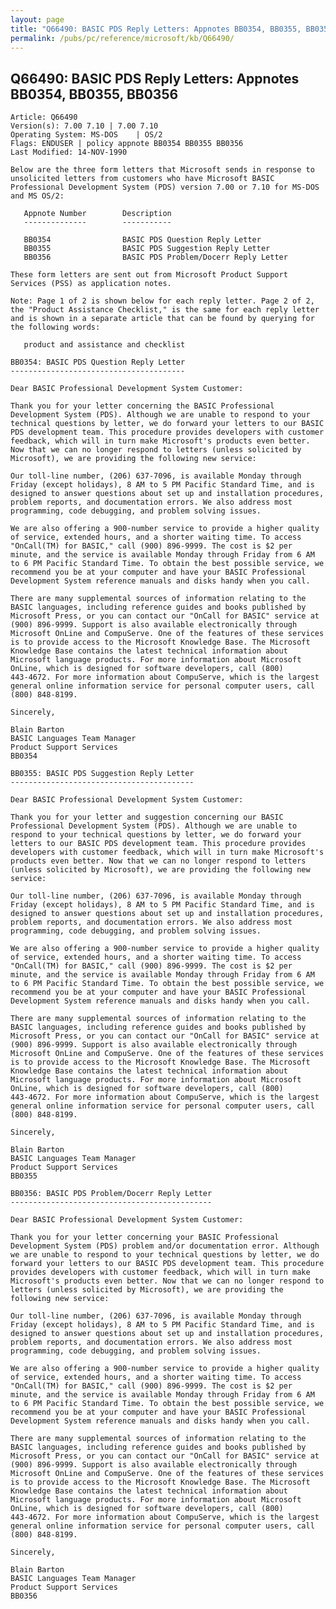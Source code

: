 ```yaml
---
layout: page
title: "Q66490: BASIC PDS Reply Letters: Appnotes BB0354, BB0355, BB0356"
permalink: /pubs/pc/reference/microsoft/kb/Q66490/
---
```


## Q66490: BASIC PDS Reply Letters: Appnotes BB0354, BB0355, BB0356

	Article: Q66490
	Version(s): 7.00 7.10 | 7.00 7.10
	Operating System: MS-DOS    | OS/2
	Flags: ENDUSER | policy appnote BB0354 BB0355 BB0356
	Last Modified: 14-NOV-1990
	
	Below are the three form letters that Microsoft sends in response to
	unsolicited letters from customers who have Microsoft BASIC
	Professional Development System (PDS) version 7.00 or 7.10 for MS-DOS
	and MS OS/2:
	
	   Appnote Number        Description
	   --------------        -----------
	
	   BB0354                BASIC PDS Question Reply Letter
	   BB0355                BASIC PDS Suggestion Reply Letter
	   BB0356                BASIC PDS Problem/Docerr Reply Letter
	
	These form letters are sent out from Microsoft Product Support
	Services (PSS) as application notes.
	
	Note: Page 1 of 2 is shown below for each reply letter. Page 2 of 2,
	the "Product Assistance Checklist," is the same for each reply letter
	and is shown in a separate article that can be found by querying for
	the following words:
	
	   product and assistance and checklist
	
	BB0354: BASIC PDS Question Reply Letter
	---------------------------------------
	
	Dear BASIC Professional Development System Customer:
	
	Thank you for your letter concerning the BASIC Professional
	Development System (PDS). Although we are unable to respond to your
	technical questions by letter, we do forward your letters to our BASIC
	PDS development team. This procedure provides developers with customer
	feedback, which will in turn make Microsoft's products even better.
	Now that we can no longer respond to letters (unless solicited by
	Microsoft), we are providing the following new service:
	
	Our toll-line number, (206) 637-7096, is available Monday through
	Friday (except holidays), 8 AM to 5 PM Pacific Standard Time, and is
	designed to answer questions about set up and installation procedures,
	problem reports, and documentation errors. We also address most
	programming, code debugging, and problem solving issues.
	
	We are also offering a 900-number service to provide a higher quality
	of service, extended hours, and a shorter waiting time. To access
	"OnCall(TM) for BASIC," call (900) 896-9999. The cost is $2 per
	minute, and the service is available Monday through Friday from 6 AM
	to 6 PM Pacific Standard Time. To obtain the best possible service, we
	recommend you be at your computer and have your BASIC Professional
	Development System reference manuals and disks handy when you call.
	
	There are many supplemental sources of information relating to the
	BASIC languages, including reference guides and books published by
	Microsoft Press, or you can contact our "OnCall for BASIC" service at
	(900) 896-9999. Support is also available electronically through
	Microsoft OnLine and CompuServe. One of the features of these services
	is to provide access to the Microsoft Knowledge Base. The Microsoft
	Knowledge Base contains the latest technical information about
	Microsoft language products. For more information about Microsoft
	OnLine, which is designed for software developers, call (800)
	443-4672. For more information about CompuServe, which is the largest
	general online information service for personal computer users, call
	(800) 848-8199.
	
	Sincerely,
	
	Blain Barton
	BASIC Languages Team Manager
	Product Support Services
	BB0354
	
	BB0355: BASIC PDS Suggestion Reply Letter
	-----------------------------------------
	
	Dear BASIC Professional Development System Customer:
	
	Thank you for your letter and suggestion concerning our BASIC
	Professional Development System (PDS). Although we are unable to
	respond to your technical questions by letter, we do forward your
	letters to our BASIC PDS development team. This procedure provides
	developers with customer feedback, which will in turn make Microsoft's
	products even better. Now that we can no longer respond to letters
	(unless solicited by Microsoft), we are providing the following new
	service:
	
	Our toll-line number, (206) 637-7096, is available Monday through
	Friday (except holidays), 8 AM to 5 PM Pacific Standard Time, and is
	designed to answer questions about set up and installation procedures,
	problem reports, and documentation errors. We also address most
	programming, code debugging, and problem solving issues.
	
	We are also offering a 900-number service to provide a higher quality
	of service, extended hours, and a shorter waiting time. To access
	"OnCall(TM) for BASIC," call (900) 896-9999. The cost is $2 per
	minute, and the service is available Monday through Friday from 6 AM
	to 6 PM Pacific Standard Time. To obtain the best possible service, we
	recommend you be at your computer and have your BASIC Professional
	Development System reference manuals and disks handy when you call.
	
	There are many supplemental sources of information relating to the
	BASIC languages, including reference guides and books published by
	Microsoft Press, or you can contact our "OnCall for BASIC" service at
	(900) 896-9999. Support is also available electronically through
	Microsoft OnLine and CompuServe. One of the features of these services
	is to provide access to the Microsoft Knowledge Base. The Microsoft
	Knowledge Base contains the latest technical information about
	Microsoft language products. For more information about Microsoft
	OnLine, which is designed for software developers, call (800)
	443-4672. For more information about CompuServe, which is the largest
	general online information service for personal computer users, call
	(800) 848-8199.
	
	Sincerely,
	
	Blain Barton
	BASIC Languages Team Manager
	Product Support Services
	BB0355
	
	BB0356: BASIC PDS Problem/Docerr Reply Letter
	---------------------------------------------
	
	Dear BASIC Professional Development System Customer:
	
	Thank you for your letter concerning your BASIC Professional
	Development System (PDS) problem and/or documentation error. Although
	we are unable to respond to your technical questions by letter, we do
	forward your letters to our BASIC PDS development team. This procedure
	provides developers with customer feedback, which will in turn make
	Microsoft's products even better. Now that we can no longer respond to
	letters (unless solicited by Microsoft), we are providing the
	following new service:
	
	Our toll-line number, (206) 637-7096, is available Monday through
	Friday (except holidays), 8 AM to 5 PM Pacific Standard Time, and is
	designed to answer questions about set up and installation procedures,
	problem reports, and documentation errors. We also address most
	programming, code debugging, and problem solving issues.
	
	We are also offering a 900-number service to provide a higher quality
	of service, extended hours, and a shorter waiting time. To access
	"OnCall(TM) for BASIC," call (900) 896-9999. The cost is $2 per
	minute, and the service is available Monday through Friday from 6 AM
	to 6 PM Pacific Standard Time. To obtain the best possible service, we
	recommend you be at your computer and have your BASIC Professional
	Development System reference manuals and disks handy when you call.
	
	There are many supplemental sources of information relating to the
	BASIC languages, including reference guides and books published by
	Microsoft Press, or you can contact our "OnCall for BASIC" service at
	(900) 896-9999. Support is also available electronically through
	Microsoft OnLine and CompuServe. One of the features of these services
	is to provide access to the Microsoft Knowledge Base. The Microsoft
	Knowledge Base contains the latest technical information about
	Microsoft language products. For more information about Microsoft
	OnLine, which is designed for software developers, call (800)
	443-4672. For more information about CompuServe, which is the largest
	general online information service for personal computer users, call
	(800) 848-8199.
	
	Sincerely,
	
	Blain Barton
	BASIC Languages Team Manager
	Product Support Services
	BB0356
